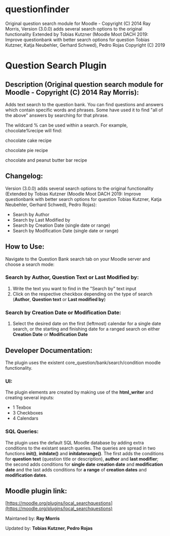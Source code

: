 # questionfinder
Original question search module for Moodle - Copyright (C) 2014 Ray Morris, Version (3.0.0) adds several search options to the original functionality Extended by Tobias Kutzner (Moodle Moot DACH 2019: Improve questionbank with better search options for question Tobias Kutzner, Katja Neubehler, Gerhard Schwed), Pedro Rojas Copyright (C) 2019

# Question Search Plugin
## Description (Original question search module for Moodle - Copyright (C) 2014 Ray Morris):
Adds text search to the question bank. You can find questions and answers which contain specific words and phrases. Some have used it to find "all of the above" answers by searching for that phrase.  

The wildcard % can be used within a search. For example, chocolate%recipe will find:

chocolate cake recipe

chocolate pie recipe

chocolate and peanut butter bar recipe

## Changelog:
Version (3.0.0) adds several search options to the original functionality (Extended by Tobias Kutzner (Moodle Moot DACH 2019: Improve questionbank with better search options for question Tobias Kutzner, Katja Neubehler, Gerhard Schwed), Pedro Rojas):

- Search by Author
- Search by Last Modified by
- Search by Creation Date (single date or range)
- Search by Modification Date (single date or range)

## How to Use:
Navigate to the Question Bank search tab on your Moodle server and choose a search mode:

### Search by Author, Question Text or Last Modified by:
1) Write the text you want to find in the "Search by" text input
2) Click on the respective checkbox depending on the type of search (**Author**, **Question text** or **Last modified by**)

### Search by Creation Date or Modification Date:
1) Select the desired date on the first (leftmost) calendar for a single date search, or the starting and finishing date for a ranged search on either **Creation Date** or **Modification Date**

## Developer Documentation:
The plugin uses the existent core_question/bank/search/condition moodle functionality.
### UI:
The plugin elements are created by making use of the **html_writer** and creating several inputs:
- 1 Texbox
- 3 Checkboxes
- 4 Calendars
### SQL Queries:
The plugin uses the default SQL Moodle database by adding extra conditions to the existant search queries. The queries are spread in two functions **init()**, **initdate()** and **initdaterange()**. The first adds the conditions for **question text** (question title or description), **author** and **last modifier**; the second adds conditions for **single date** **creation date** and **modification date** and the last adds conditions for **a range** of **creation dates** and **modification dates**.
 
## Moodle plugin link:
[https://moodle.org/plugins/local_searchquestions](https://moodle.org/plugins/local_searchquestions)

Maintaned by: **Ray Morris**

Updated by: **Tobias Kutzner, Pedro Rojas**
